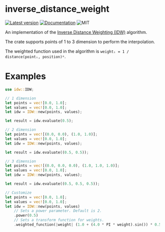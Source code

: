 # inverse_distance_weight

[![Latest version](https://img.shields.io/crates/v/inverse_distance_weight.svg)](https://crates.io/crates/inverse_distance_weight)
[![Documentation](https://docs.rs/inverse_distance_weight/badge.svg)](https://docs.rs/inverse_distance_weight)
![MIT](https://img.shields.io/badge/license-MIT-blue.svg)

An implementation of the [Inverse Distance Weighting (IDW)](https://en.wikipedia.org/wiki/Inverse_distance_weighting) algorithm.

The crate supports points of 1 to 3 dimension to perform the interpolation.

The weighted function used in the algorithm is `weightᵢ = 1 / distance(pointᵢ, position)ᵖ`.

# Examples

```rust
use idw::IDW;

// 1 dimension
let points = vec![0.0, 1.0];
let values = vec![0.0, 1.0];
let idw = IDW::new(points, values);

let result = idw.evaluate(0.5);

// 2 dimension
let points = vec![(0.0, 0.0), (1.0, 1.0)];
let values = vec![0.0, 1.0];
let idw = IDW::new(points, values);

let result = idw.evaluate((0.5, 0.5));

// 3 dimension
let points = vec![(0.0, 0.0, 0.0), (1.0, 1.0, 1.0)];
let values = vec![0.0, 1.0];
let idw = IDW::new(points, values);

let result = idw.evaluate((0.5, 0.5, 0.5));

// Customize
let points = vec![0.0, 1.0];
let values = vec![0.0, 1.0];
let idw = IDW::new(points, values)
    // Sets a power parameter. Default is 2.
    .power(0.5)
    // Sets a transform function for weights.
    .weighted_function(|weight| (1.0 + (4.0 * PI * weight).sin()) * 0.5);
```